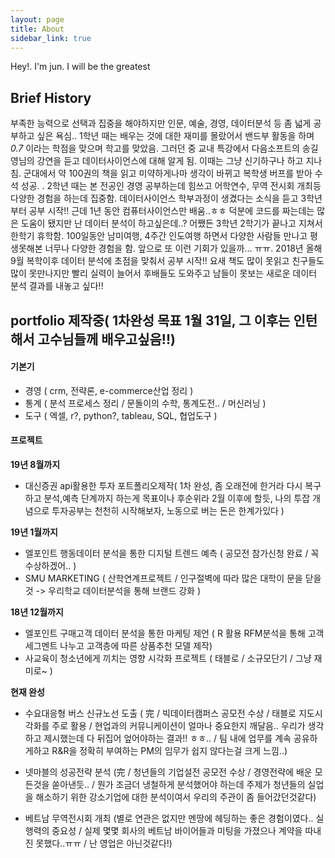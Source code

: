 ```yaml
---
layout: page
title: About
sidebar_link: true
---
```


<p class="message">
 Hey!. I'm jun. I will be the greatest
</p>

## Brief History

부족한 능력으로 선택과 집중을 해야하지만 인문, 예술, 경영, 데이터분석 등 좀 넓게 공부하고 싶은 욕심.. 1학년 때는 배우는 것에 대한 재미를 몰랐어서 밴드부 활동을 하며 *0.7* 이라는 학점을 맞으며 학고를 맞았음. 그러던 중 교내 특강에서 다음소프트의 송길영님의 강연을 듣고 데이터사이언스에 대해 알게 됨. 이때는 그냥 신기하구나 하고 지나침. 군대에서 약 100권의 책을 읽고 미약하게나마 생각이 바뀌고 복학생 버프를 받아 수석 성공. . 2학년 때는 본 전공인 경영 공부하는데 힘쓰고 어학연수, 무역 전시회 개최등 다양한 경험을 하는데 집중함. 데이터사이언스 학부과정이 생겼다는 소식을 듣고 3학년부터 공부 시작!! 근데 1년 동안 컴퓨터사이언스만 배움..ㅎㅎ 덕분에 코드를 짜는데는 많은 도움이 됐지만 난 데이터 분석이 하고싶은데..? 어쨌든 3학년 2학기가 끝나고 지쳐서 한학기 휴학함. 100일동안 남미여행, 4주간 인도여행 하면서 다양한 사람들 만나고 평생못해본 너무나 다양한 경험을 함. 앞으로 또 이런 기회가 있을까... ㅠㅠ. 2018년 올해 9월 복학이후 데이터 분석에 초점을 맞춰서 공부 시작!! 요새 책도 많이 못읽고 친구들도 많이 못만나지만 빨리 실력이 늘어서 후배들도 도와주고 남들이 못보는 새로운 데이터 분석 결과를 내놓고 싶다!!

## portfolio 제작중( 1차완성 목표 1월 31일, 그 이후는 인턴해서 고수님들께 배우고싶음!!)

#### 기본기

- 경영 ( crm, 전략론, e-commerce산업 정리 )
- 통계 ( 분석 프로세스 정리 / 문돌이의 수학, 통계도전.. / 머신러닝 )
- 도구 ( 엑셀, r?, python?, tableau, SQL, 협업도구 )

#### 프로젝트

**19년 8월까지**
- 대신증권 api활용한 투자 포트폴리오제작( 1차 완성, 좀 오래전에 한거라 다시 복구하고 분석,예측 단계까지 하는게 목표이나 후순위라 2월 이후에 할듯, 나의 투잡 개념으로 투자공부는 천천히 시작해보자, 노동으로 버는 돈은 한계가있다 )

**19년 1월까지** 
- 엘포인트 행동데이터 분석을 통한 디지털 트렌드 예측 ( 공모전 참가신청 완료 / 꼭 수상하겠어.. )
- SMU MARKETING ( 산학연계프로젝트 / 인구절벽에 따라 많은 대학이 문을 닫을 것 -> 우리학교 데이터분석을 통해 브랜드 강화 )

**18년 12월까지**
- 엘포인트 구매고객 데이터 분석을 통한 마케팅 제언 ( R 활용 RFM분석을 통해 고객 세그멘트 나누고 고객층에 따른 상품추천 모델 제작)
- 사교육이 청소년에게 끼치는 영향 시각화 프로젝트 ( 태블로 / 소규모단기 / 그냥 재미로~ )

**현재 완성**
- 수요대응형 버스 신규노선 도출 ( 完 / 빅데이터캠퍼스 공모전 수상 / 태블로 지도시각화를 주로 활용 / 현업과의 커뮤니케이션이 얼마나 중요한지 깨달음.. 우리가 생각하고 제시했는데 다 뒤집어 엎어야하는 결과!! ㅎㅎ.. /  팀 내에 업무를 계속 공유하게하고 R&R을 정확히 부여하는 PM의 임무가 쉽지 않다는걸 크게 느낌..)

- 넷마블의 성공전략 분석 (完 / 청년들의 기업설전 공모전 수상 / 경영전략에 배운 모든것을 쏟아낸듯.. / 뭔가 조금더 냉철하게 분석했어야 하는데 주제가 청년들의 실업을 해소하기 위한 강소기업에 대한 분석이여서 우리의 주관이 좀 들어갔던것같다)
- 베트남 무역전시회 개최 (별로 연관은 없지만 멘땅에 헤딩하는 좋은 경험이였다.. 실행력의 중요성 / 실제 몇몇 회사의 베트남 바이어들과 미팅을 가졌으나 계약을 따내진 못했다..ㅠㅠ / 난 영업은 아닌것같다!)

